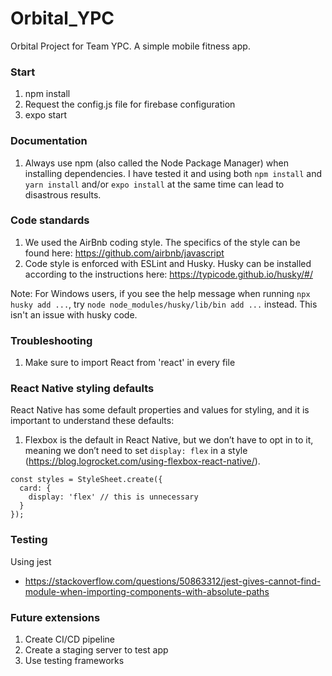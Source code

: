 # Orbital_YPC
Orbital Project for Team YPC. A simple mobile fitness app.

### Start
1. npm install
2. Request the config.js file for firebase configuration
3. expo start

### Documentation
1. Always use npm (also called the Node Package Manager) when installing dependencies. I have tested it and using both `npm install` and `yarn install` and/or `expo install` at the same time can lead to disastrous results.

### Code standards
1. We used the AirBnb coding style. The specifics of the style can be found here: https://github.com/airbnb/javascript
2. Code style is enforced with ESLint and Husky. Husky can be installed according to the instructions here: https://typicode.github.io/husky/#/

Note: For Windows users, if you see the help message when running `npx husky add ...`, try `node node_modules/husky/lib/bin add ...` instead. This isn't an issue with husky code.

### Troubleshooting
1. Make sure to import React from 'react' in every file

### React Native styling defaults
React Native has some default properties and values for styling, and it is important to understand these defaults:
1. Flexbox is the default in React Native, but we don’t have to opt in to it, meaning we don’t need to set `display: flex` in a style (https://blog.logrocket.com/using-flexbox-react-native/).


```
const styles = StyleSheet.create({
  card: {
    display: 'flex' // this is unnecessary
  }
});
```

### Testing
Using jest
- https://stackoverflow.com/questions/50863312/jest-gives-cannot-find-module-when-importing-components-with-absolute-paths
### Future extensions
1. Create CI/CD pipeline
2. Create a staging server to test app
3. Use testing frameworks
